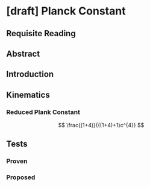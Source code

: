 # [draft] Planck Constant

## Requisite Reading

## Abstract


## Introduction


## Kinematics

### Reduced Plank Constant
$$
\frac{(1+4)}{((1+4)+1)c^{4}}
$$

## Tests


### Proven


### Proposed